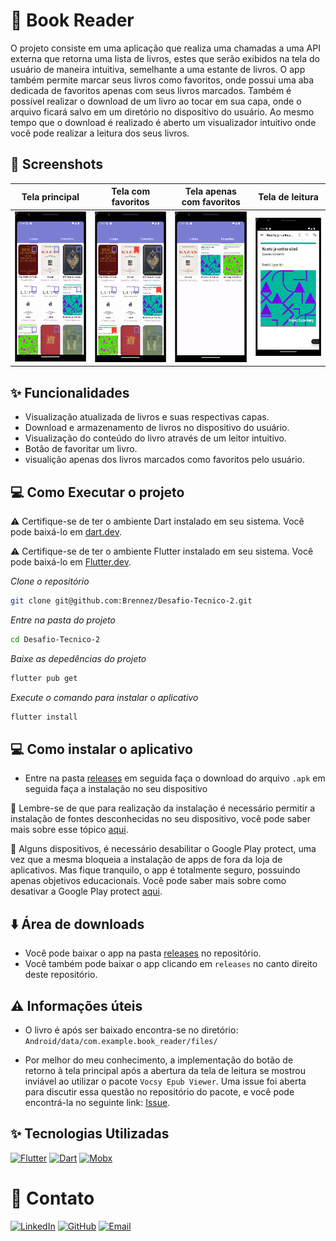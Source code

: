 # 🚀 Book Reader

O projeto consiste em uma aplicação que realiza uma chamadas a uma API externa que retorna uma lista de livros, estes que serão exibidos na tela do usuário de maneira intuitiva, semelhante a uma estante de livros. O app também permite marcar seus livros como favoritos, onde possui uma aba dedicada de favoritos apenas com seus livros marcados. Também é possível realizar o download de um livro ao tocar em sua capa, onde o arquivo ficará salvo em um diretório no dispositivo do usuário. Ao mesmo tempo que o download é realizado é aberto um visualizador intuitivo onde você pode realizar a leitura dos seus livros.  

## 📱 Screenshots

| Tela principal                | Tela com favoritos   | Tela apenas com favoritos                    | Tela de leitura                  |
|:----------------------------:|:--------------------------------:|:-----------------------------:|:-------------------------------:|
| <img src="screenshots/screenshot-1.png" width="180"> | <img src="screenshots/screenshot-2.png" width="180"> | <img src="screenshots/screenshot-3.png" width="180"> | <img src="screenshots/screenshot-4.png" width="180"> |


## ✨ Funcionalidades

- Visualização atualizada de livros e suas respectivas capas.
- Download e armazenamento de livros no dispositivo do usuário.
- Visualização do conteúdo do livro através de um leitor intuitivo.
- Botão de favoritar um livro.
- visualição apenas dos livros marcados como favoritos pelo usuário.

## 💻 Como Executar o projeto

⚠️ Certifique-se de ter o ambiente Dart instalado em seu sistema. Você pode baixá-lo em [dart.dev](https://dart.dev/get-dart).

⚠️ Certifique-se de ter o ambiente Flutter instalado em seu sistema. Você pode baixá-lo em [Flutter.dev](https://docs.flutter.dev/get-started/install).

_Clone o repositório_
```bash
git clone git@github.com:Brennez/Desafio-Tecnico-2.git
```
_Entre na pasta do projeto_
```bash
cd Desafio-Tecnico-2
```
_Baixe as depedências do projeto_
```bash
flutter pub get
```
_Execute o comando para instalar o aplicativo_
```bash
flutter install
```

## 💻 Como instalar o aplicativo
- Entre na pasta [releases](releases) em seguida faça o download do arquivo `.apk` em seguida faça a instalação no seu dispositivo

📍 Lembre-se de que para realização da instalação é necessário permitir a instalação de fontes desconhecidas no seu dispositivo, você pode saber mais sobre esse tópico [aqui](https://support.google.com/googleplay/answer/2812853?hl=pt). 

📍 Alguns dispositivos, é necessário desabilitar o Google Play protect, uma vez que a mesma bloqueia a instalação de apps de fora da loja de aplicativos. Mas fique tranquilo, o app é totalmente seguro, possuindo apenas objetivos educacionais. Você pode saber mais sobre como desativar a Google Play protect [aqui](https://medium.com/@duytq94/fixing-app-not-installed-on-android-devices-when-installing-from-apk-762ce6019c77).

## ⬇️ Área de downloads
- Você pode baixar o app na pasta [releases](releases) no repositório.
- Você também pode baixar o app clicando em `releases` no canto direito deste repositório.

## ⚠️ Informações úteis
- O livro é após ser baixado encontra-se no diretório: `Android/data/com.example.book_reader/files/` 

- Por melhor do meu conhecimento, a implementação do botão de retorno à tela principal após a abertura da tela de leitura se mostrou inviável ao utilizar o pacote `Vocsy Epub Viewer`. Uma issue foi aberta para discutir essa questão no repositório do pacote, e você pode encontrá-la no seguinte link: [Issue](https://github.com/kaushikgodhani/vocsy_epub_viewer/issues/44).

## ✨ Tecnologias Utilizadas

[![Flutter](https://img.shields.io/badge/Flutter-blue?style=flat-square&logo=flutter)](https://flutter.dev/)
[![Dart](https://img.shields.io/badge/Dart-blue?style=flat-square&logo=dart)](https://dart.dev/)
[![Mobx](https://img.shields.io/badge/Mobx-blue?style=flat-square&logo=mobx)](https://pub.dev/packages/flutter_mobx)


# 💙 Contato

[![LinkedIn](https://img.shields.io/badge/LinkedIn-Profile-blue?style=flat&logo=linkedin)](https://www.linkedin.com/in/tchalisson-brenne-27911421b/)
[![GitHub](https://img.shields.io/badge/GitHub-Profile-brightgreen?style=flat&logo=github)](https://github.com/Brennez)
[![Email](https://img.shields.io/badge/Email-Contact-red?style=flat&logo=gmail)](mailto:tchalisantos40@gmail.com)



